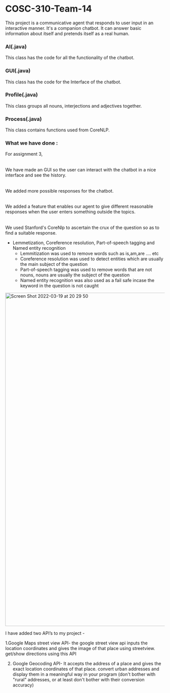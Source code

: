 # COSC-310-Team-14
This project is a communicative agent that responds to user input in an interactive manner. It's a companion chatbot. It can answer basic information about itself and pretends itself as a real human.

### AI(.java)
This class has the code for all the functionality of the chatbot.  

### GUI(.java)
This class has the code for the Interface of the chatbot. 

### Profile(.java)

This class groups all nouns, interjections and adjectives together.

### Process(.java)

This class contains functions used from CoreNLP.

### What we have done :
For  assignment 3, 
######
We have made an GUI so the user can interact with the chatbot in a nice interface and see the history.
######
We added more possible responses for the chatbot.
######
We added  a  feature  that  enables  our  agent  to  give  different  reasonable responses when the user enters something outside the topics.
######
We used Stanford's CoreNlp to ascertain the crux of the question so as to find a suitable response.
- Lemmetization, Coreference resolution, Part-of-speech tagging and Named entity recognition
  - Lemmitization was used to remove words such as is,am,are .... etc
  - Coreference resolution was used to detect entities which are usually the main subject of the question
  - Part-of-speech tagging was used to remove words that are not nouns, nouns are usually the subject of the question
  - Named entity recognition was also used as a fail safe incase the keyword in the question is not caught
<img width="1055" alt="Screen Shot 2022-03-19 at 20 29 50" src="https://user-images.githubusercontent.com/72040706/159146810-a0a80b48-7e15-479e-818c-a85f4d653a41.png">


I have added two API’s to my project -

1.Google Maps street view API- the google street view api inputs  the location coordinates and gives the image of that place using streetview. get/show directions using this API

2. Google Geocoding  API- It accepts the address of a place and gives the exact location coordinates of that place. convert urban addresses and display them in a meaningful 
way in your program (don't bother with "rural" addresses, or at least don't bother 
with their conversion accuracy) 






